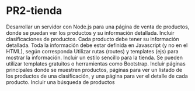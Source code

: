 # PR2-tienda
Desarrollar un servidor con Node.js para una página de venta de productos, donde se puedan ver los productos y su información detallada. Incluir clasificaciones de productos. Cada producto debe tener su información detallada. Toda la información debe estar definida en Javascript (y no en el HTML), según corresponda Utilizar rutas (routes) y templates (ejs) para mostrar la información. Incluir un estilo sencillo para la tienda. Se pueden utilizar templates gratuitos o herramientas como Bootstrap. Incluir páginas principales donde se muestren productos, páginas para ver un listado de los productos de una clasificación, y una página para ver el detalle de cada producto. Incluir una búsqueda de productos
